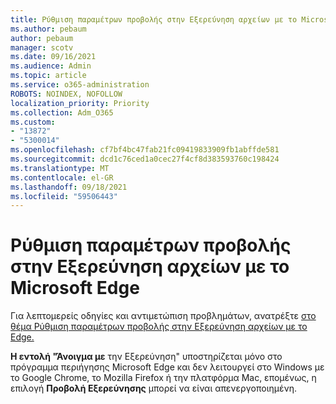 ```yaml
---
title: Ρύθμιση παραμέτρων προβολής στην Εξερεύνηση αρχείων με το Microsoft Edge
ms.author: pebaum
author: pebaum
manager: scotv
ms.date: 09/16/2021
ms.audience: Admin
ms.topic: article
ms.service: o365-administration
ROBOTS: NOINDEX, NOFOLLOW
localization_priority: Priority
ms.collection: Adm_O365
ms.custom:
- "13872"
- "5300014"
ms.openlocfilehash: cf7bf4bc47fab21fc09419833909fb1abffde581
ms.sourcegitcommit: dcd1c76ced1a0cec27f4cf8d383593760c198424
ms.translationtype: MT
ms.contentlocale: el-GR
ms.lasthandoff: 09/18/2021
ms.locfileid: "59506443"
---
```

# <a name="configure-view-in-file-explorer-with-edge"></a>Ρύθμιση παραμέτρων προβολής στην Εξερεύνηση αρχείων με το Microsoft Edge

Για λεπτομερείς οδηγίες και αντιμετώπιση προβλημάτων, ανατρέξτε [στο θέμα Ρύθμιση παραμέτρων προβολής στην Εξερεύνηση αρχείων με το Edge.](https://docs.microsoft.com/SharePoint/sharepoint-view-in-edge#configure-view-in-file-explorer-with-edge)

**Η εντολή "Άνοιγμα με** την Εξερεύνηση" υποστηρίζεται μόνο στο πρόγραμμα περιήγησης Microsoft Edge και δεν λειτουργεί στο Windows με το Google Chrome, το Mozilla Firefox ή την πλατφόρμα Mac, επομένως, η επιλογή **Προβολή Εξερεύνησης** μπορεί να είναι απενεργοποιημένη.